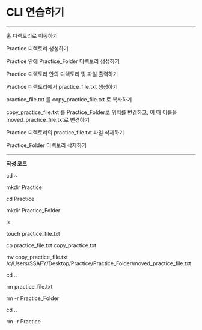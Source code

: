 # CLI 연습하기

---

홈 디렉토리로 이동하기

Practice 디렉토리 생성하기

Practice 안에 Practice_Folder 디렉토리 생성하기

Practice 디렉토리 안의 디렉토리 및 파일 출력하기

Practice 디렉토리에서 practice_file.txt 생성하기

practice_file.txt 를 copy_practice_file.txt 로 복사하기

copy_practice_file.txt 를 Practice_Folder로 위치를 변경하고, 이 때 이름을 moved_practice_file.txt로 변경하기

Practice 디렉토리의 practice_file.txt 파일 삭제하기

Practice_Folder 디렉토리 삭제하기

---

**작성 코드**


cd ~

mkdir Practice

cd Practice

mkdir Practice_Folder

ls

touch practice_file.txt

cp practice_file.txt copy_practice.txt

mv copy_practice_file.txt /c/Users/SSAFY/Desktop/Practice/Practice_Folder/moved_practice_file.txt

cd ..

rm practice_file.txt

rm -r Practice_Folder

cd ..

rm -r Practice